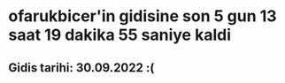 # ofarukbicer'in gidisine son 5 gun 13 saat 19 dakika 55 saniye kaldi

## Gidis tarihi: 30.09.2022 :(